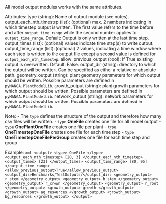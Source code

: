 
All model output modules works with the same attributes.

Attributes:
    type (string): Name of output module (see notes).
    output_each_nth_timestep (list): (optional) max. 2 numbers indicating in which timestep output is written. The first value refers to the time before and after ``output_time_range`` while the second number applies to `output_time_range`. Default: Output is only written at the last time step.
    output_times (list): (optional) values indicate time step(s) to write output.
    output_time_range (list): (optional) 2 values, indicating a time window where each step is written to the output file except a second value is defined for ``output_each_nth_timestep``.
    allow_previous_output (bool): If True existing output is overwritten. Default: False.
    output_dir (string): directory to which the output will be written. Can be specified as either a relative or absolute path.
    geometry_output (string): plant geometry parameters for which output should be written. Possible parameters are defined in `pyMANGA.PlantModelLib`.
    growth_output (string): plant growth parameters for which output should be written. Possible parameters are defined in `pyMANGA.PlantModelLib`.
    network_output (string): network parameters for which output should be written. Possible parameters are defined in `pyMANGA.PlantModelLib`.


Note:
    - The ``type`` defines the structure of the output and therefore how many csv files will be written.
    - ``type`` **OneFile** creates one file for all model output 
    - ``type`` **OnePlantOneFile** creates one file per plant
    - ``type`` **OneTimestepOneFile** creates one file for each time step
    - ``type`` **OneTimestepOneFilePerGroup** creates one file for each time step and group


Example:
    ````xml
    <output>
        <type> OneFile </type>
        <output_each_nth_timestep> [20, 3] </output_each_nth_timestep>
        <output_times> [23] </output_times>
        <output_time_range> [80, 95] </output_time_range>
        <allow_previous_output>True</allow_previous_output>
        <output_dir>Benchmarks/TestOutputs/</output_dir>
        <geometry_output> r_stem </geometry_output>
        <geometry_output> h_stem </geometry_output>
        <geometry_output> r_crown </geometry_output>
        <geometry_output> r_root </geometry_output>
        <growth_output> growth </growth_output>
        <growth_output> ag_resources </growth_output>
        <growth_output> bg_resources </growth_output>
    </output>
    ````